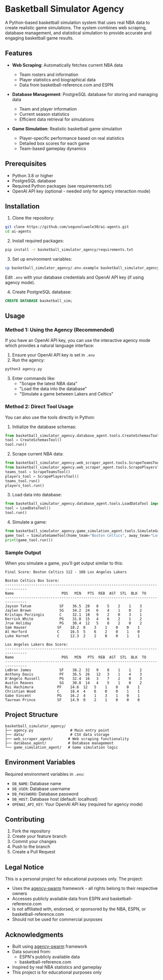 # Basketball Simulator Agency

A Python-based basketball simulation system that uses real NBA data to create realistic game simulations. The system combines web scraping, database management, and statistical simulation to provide accurate and engaging basketball game results.

## Features

- **Web Scraping**: Automatically fetches current NBA data
  - Team rosters and information
  - Player statistics and biographical data
  - Data from basketball-reference.com and ESPN

- **Database Management**: PostgreSQL database for storing and managing data
  - Team and player information
  - Current season statistics
  - Efficient data retrieval for simulations

- **Game Simulation**: Realistic basketball game simulation
  - Player-specific performance based on real statistics
  - Detailed box scores for each game
  - Team-based gameplay dynamics

## Prerequisites

- Python 3.8 or higher
- PostgreSQL database
- Required Python packages (see requirements.txt)
- OpenAI API key (optional - needed only for agency interaction mode)

## Installation

1. Clone the repository:
```bash
git clone https://github.com/segunoluwole30/ai-agents.git
cd ai-agents
```

2. Install required packages:
```bash
pip install -r basketball_simulator_agency/requirements.txt
```

3. Set up environment variables:
```bash
cp basketball_simulator_agency/.env.example basketball_simulator_agency/.env
```
Edit `.env` with your database credentials and OpenAI API key (if using agency mode).

4. Create PostgreSQL database:
```sql
CREATE DATABASE basketball_sim;
```

## Usage

### Method 1: Using the Agency (Recommended)
If you have an OpenAI API key, you can use the interactive agency mode which provides a natural language interface:

1. Ensure your OpenAI API key is set in `.env`
2. Run the agency:
```bash
python3 agency.py
```
3. Enter commands like:
   - "Scrape the latest NBA data"
   - "Load the data into the database"
   - "Simulate a game between Lakers and Celtics"

### Method 2: Direct Tool Usage
You can also use the tools directly in Python:

1. Initialize the database schemas:
```python
from basketball_simulator_agency.database_agent.tools.CreateSchemasTool import CreateSchemasTool
tool = CreateSchemasTool()
tool.run()
```

2. Scrape current NBA data:
```python
from basketball_simulator_agency.web_scraper_agent.tools.ScrapeTeamsTool import ScrapeTeamsTool
from basketball_simulator_agency.web_scraper_agent.tools.ScrapePlayersTool import ScrapePlayersTool
teams_tool = ScrapeTeamsTool()
players_tool = ScrapePlayersTool()
teams_tool.run()
players_tool.run()
```

3. Load data into database:
```python
from basketball_simulator_agency.database_agent.tools.LoadDataTool import LoadDataTool
tool = LoadDataTool()
tool.run()
```

4. Simulate a game:
```python
from basketball_simulator_agency.game_simulation_agent.tools.SimulateGameTool import SimulateGameTool
game_tool = SimulateGameTool(home_team="Boston Celtics", away_team="Los Angeles Lakers")
print(game_tool.run())
```

### Sample Output
When you simulate a game, you'll get output similar to this:

```
Final Score: Boston Celtics 112 - 108 Los Angeles Lakers

Boston Celtics Box Score:
--------------------------------------------------------------------------------
Name                      POS   MIN   PTS  REB  AST  STL  BLK  TO  
--------------------------------------------------------------------------------
Jayson Tatum             SF    36.5  28   8    5    2    1    3   
Jaylen Brown             SG    34.2  24   6    4    1    0    2   
Kristaps Porzingis       C     32.1  18   9    2    0    3    1   
Derrick White            PG    31.8  15   4    6    2    1    2   
Jrue Holiday             PG    30.4  12   5    8    2    0    2   
Sam Hauser              SF    18.2  8    3    1    0    0    1   
Al Horford              C     16.5  5    6    2    0    1    0   
Luke Kornet             C     12.3  2    2    0    0    1    1   

Los Angeles Lakers Box Score:
--------------------------------------------------------------------------------
Name                      POS   MIN   PTS  REB  AST  STL  BLK  TO  
--------------------------------------------------------------------------------
LeBron James             SF    38.2  32   9    8    1    1    2   
Anthony Davis            PF    36.5  26   12   3    1    4    3   
D'Angelo Russell         PG    32.4  16   3    7    2    0    3   
Austin Reaves            SG    30.8  14   4    5    1    0    2   
Rui Hachimura           PF    24.6  12   5    1    0    0    1   
Christian Wood          C     18.4  4    6    0    0    1    1   
Gabe Vincent            PG    16.2  4    1    3    1    0    1   
Taurean Prince          SF    14.9  0    2    1    0    0    0   
```

## Project Structure

```
basketball_simulator_agency/
├── agency.py                 # Main entry point
├── data/                     # CSV data storage
├── web_scraper_agent/       # Web scraping functionality
├── database_agent/          # Database management
└── game_simulation_agent/   # Game simulation logic
```

## Environment Variables

Required environment variables in `.env`:
- `DB_NAME`: Database name
- `DB_USER`: Database username
- `DB_PASSWORD`: Database password
- `DB_HOST`: Database host (default: localhost)
- `OPENAI_API_KEY`: Your OpenAI API key (required for agency mode)

## Contributing

1. Fork the repository
2. Create your feature branch
3. Commit your changes
4. Push to the branch
5. Create a Pull Request

## Legal Notice

This is a personal project for educational purposes only. The project:
- Uses the [agency-swarm](https://github.com/VRSEN/agency-swarm) framework - all rights belong to their respective owners
- Accesses publicly available data from ESPN and basketball-reference.com
- Is not affiliated with, endorsed, or sponsored by the NBA, ESPN, or basketball-reference.com
- Should not be used for commercial purposes

## Acknowledgments

- Built using [agency-swarm](https://github.com/VRSEN/agency-swarm) framework
- Data sourced from:
  - ESPN's publicly available data
  - basketball-reference.com
- Inspired by real NBA statistics and gameplay
- This project is for educational purposes only 